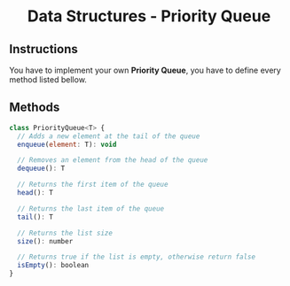 <h1 align="middle"> Data Structures - Priority Queue </h1>

## Instructions
You have to implement your own **Priority Queue**, you have to define every method listed bellow.

## Methods
```js
class PriorityQueue<T> {
  // Adds a new element at the tail of the queue
  enqueue(element: T): void

  // Removes an element from the head of the queue
  dequeue(): T

  // Returns the first item of the queue
  head(): T

  // Returns the last item of the queue
  tail(): T

  // Returns the list size
  size(): number

  // Returns true if the list is empty, otherwise return false
  isEmpty(): boolean
}
```
